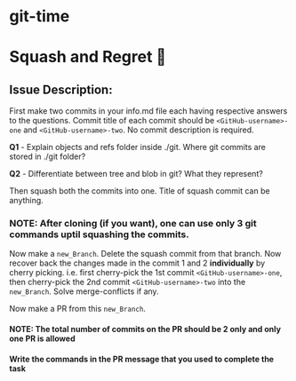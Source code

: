# git-time

# Squash and Regret 🙂

## Issue Description:

First make two commits in your info.md file each having respective answers to the questions. Commit title of each commit should be `<GitHub-username>-one` and `<GitHub-username>-two`. No commit description is required.

**Q1** - Explain objects and refs folder inside ./git. Where git commits are stored in ./git folder?

**Q2** - Differentiate between tree and blob in git? What they represent?

Then squash both the commits into one. Title of squash commit can be anything.

### NOTE: After cloning (if you want), one can use only 3 git commands uptil squashing the commits.

Now make a `new_Branch`. Delete the squash commit from that branch. 
Now recover back the changes made in the commit 1 and 2 **individually** by cherry picking. i.e. first cherry-pick the 1st commit `<GitHub-username>-one`, then cherry-pick the 2nd commit `<GitHub-username>-two` into the `new_Branch`. Solve merge-conflicts if any.

Now make a PR from this `new_Branch`.

#### NOTE: The total number of commits on the PR should be 2 only and only one PR is allowed

#### Write the commands in the PR message that you used to complete the task
